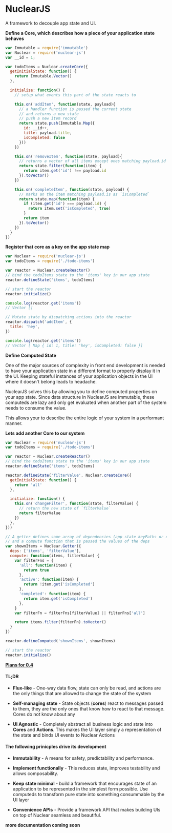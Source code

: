 # NuclearJS

A framework to decouple app state and UI.

**Define a Core, which describes how a piece of your application state behaves**

```js
var Immutable = require('immutable')
var Nuclear = require('nuclear-js')
var __id = 1;

var todoItems = Nuclear.createCore({
  getInitialState: function() {
    return Immutable.Vector()
  },

  initialize: function() {
    // setup what events this part of the state reacts to

    this.on('addItem', function(state, payload){
      // a handler function is passed the current state
      // and returns a new state
      // push a new item record
      return state.push(Immutable.Map({
        id: __id++,
        title: payload.title,
        isCompleted: false
      }))
    })

    this.on('removeItem', function(state, payload){
      // returns a vector of all items except ones matching payload.id
      return state.filter(function(item) {
        return item.get('id') !== payload.id
      }).toVector()
    })

    this.on('completeItem', function(state, payload) {
      // marks an the item matching payload.is as `isCompleted`
      return state.map(function(item) {
        if (item.get('id') === payload.id) {
          return item.set('isCompleted', true)
        }
        return item
      }).toVector()
    })
  }
})
```

**Register that core as a key on the app state map**

```js
var Nuclear = require('nuclear-js')
var todoItems = require('./todo-items')

var reactor = Nuclear.createReactor()
// bind the todoItems state to the 'items' key in our app state
reactor.defineState('items', todoItems)

// start the reactor
reactor.initialize()

console.log(reactor.get('items'))
// Vector []

// Mutate state by dispatching actions into the reactor
reactor.dispatch('addItem', {
  title: 'hey',
})

console.log(reactor.get('items'))
// Vector [ Map { id: 1, title: 'hey', isCompleted: false }]
```

**Define Computed State**

One of the major sources of complexity in front end development is needed to have your 
application state in a different format to properly display it in the UI. Keeping stateful
instances of your application objects in the UI where it doesn't belong leads to headache.

NuclearJS solves this by allowing you to define computed properties on your app state.  Since
data structure in NuclearJS are immutable, these computeds are lazy and only get evaluated when
another part of the system needs to consume the value.

This allows your to describe the entire logic of your system in a performant manner.

**Lets add another Core to our system**

```js
var Nuclear = require('nuclear-js')
var todoItems = require('./todo-items')

var reactor = Nuclear.createReactor()
// bind the todoItems state to the 'items' key in our app state
reactor.defineState('items', todoItems)

reactor.defineState('filterValue', Nuclear.createCore({
  getInitialState: function() {
    return 'all'
  },

  initialize: function() {
    this.on('changeFilter', function(state, filterValue) {
      // return the new state of `filterValue`
      return filterValue
    })
  },
}))

// A getter defines some array of dependencies (app state keyPaths or other Getters)
// and a compute function that is passed the values of the deps
var shownItems = Nuclear.Getter({
  deps: ['items', 'filterValue'],
  compute: function(items, fitlerValue) {
    var filterFns = {
      'all': function(item) {
        return true
      },
      'active': function(item) {
        return !item.get('isCompleted')
      },
      'completed': function(item) {
        return item.get('isCompleted')
      },
    }
    var filterFn = filterFns[filterValue] || filterFns['all']

    return items.filter(filterFn).toVector()
  }
})

reactor.defineComputed('shownItems', shownItems)

// start the reactor
reactor.initialize()
```

**[Plans for 0.4](./NEXT.md)**

#### TL;DR

- **Flux-like** - One-way data flow, state can only be read, and actions are the only things
that are allowed to change the state of the system

- **Self-managing state** - State objects (**cores**) react to messages passed to them, they are the only ones
that know how to react to that message.  Cores do not know about any

- **UI Agnostic** - Completely abstract all business logic and state into **Cores** and **Actions**.  This makes
the UI layer simply a representation of the state and binds UI events to Nuclear Actions


#### The following prinicples drive its development

- **Immutability** - A means for safety, predictability and performance.

- **Implement functionally** - This reduces state, improves testability and allows composability.

- **Keep state minimal** - build a framework that encourages state of an application to be represented
in the simplest form possible.  Use computeds to transform pure state into something consummable by the
UI layer

- **Convenience APIs** - Provide a framework API that makes building UIs on top of Nuclear seamless and beautiful.

**more documentation coming soon**
